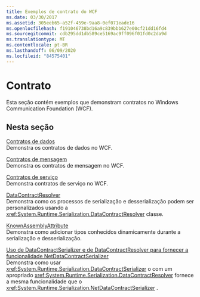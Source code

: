 ```yaml
---
title: Exemplos de contrato do WCF
ms.date: 03/30/2017
ms.assetid: 305eeb65-a52f-459e-9aa8-0ef071eade16
ms.openlocfilehash: f191046738bd16a9c839bbb627e00cf21dd16fd4
ms.sourcegitcommit: cdb295dd1db589ce5169ac9ff096f01fd0c2da9d
ms.translationtype: MT
ms.contentlocale: pt-BR
ms.lasthandoff: 06/09/2020
ms.locfileid: "84575401"
---
```

# <a name="contract"></a>Contrato

Esta seção contém exemplos que demonstram contratos no Windows Communication Foundation (WCF).  
  
## <a name="in-this-section"></a>Nesta seção  
 [Contratos de dados](data-contracts.md)  
 Demonstra os contratos de dados no WCF.  
  
 [Contratos de mensagem](message-contracts.md)  
 Demonstra os contratos de mensagem no WCF.  
  
 [Contratos de serviço](service-contracts.md)  
 Demonstra contratos de serviço no WCF.  
  
 [DataContractResolver](datacontractresolver.md)  
 Demonstra como os processos de serialização e desserialização podem ser personalizados usando a <xref:System.Runtime.Serialization.DataContractResolver> classe.  
  
 [KnownAssemblyAttribute](knownassemblyattribute.md)  
 Demonstra como adicionar tipos conhecidos dinamicamente durante a serialização e desserialização.  
  
 [Uso de DataContractSerializer e de DataContractResolver para fornecer a funcionalidade NetDataContractSerializer](datacontractserializer-datacontractresolver-netdatacontractserializer.md)  
 Demonstra como usar <xref:System.Runtime.Serialization.DataContractSerializer> o com um apropriado <xref:System.Runtime.Serialization.DataContractResolver> fornece a mesma funcionalidade que o <xref:System.Runtime.Serialization.NetDataContractSerializer> .
